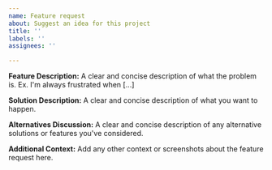 ```yaml
---
name: Feature request
about: Suggest an idea for this project
title: ''
labels: ''
assignees: ''

---
```


**Feature Description:**
A clear and concise description of what the problem is. Ex. I'm always frustrated when [...]

**Solution Description:**
A clear and concise description of what you want to happen.

**Alternatives Discussion:**
A clear and concise description of any alternative solutions or features you've considered.

**Additional Context:**
Add any other context or screenshots about the feature request here.

